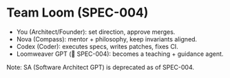 # Team Loom (SPEC-004)

- You (Architect/Founder): set direction, approve merges.
- Nova (Compass): mentor + philosophy, keep invariants aligned.
- Codex (Coder): executes specs, writes patches, fixes CI.
- Loomweaver GPT (🚧 SPEC-004): becomes a teaching + guidance agent.

Note: SA (Software Architect GPT) is deprecated as of SPEC-004.
